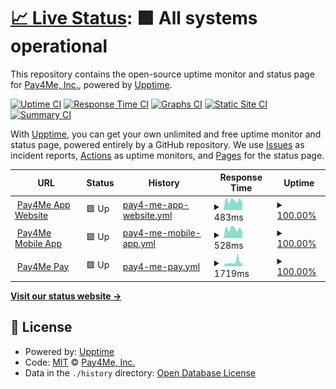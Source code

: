 # [📈 Live Status](https://status.pay4me.app): <!--live status--> **🟩 All systems operational**

This repository contains the open-source uptime monitor and status page for [Pay4Me, Inc.](https://pay4me.app/), powered by [Upptime](https://github.com/upptime/upptime).

[![Uptime CI](https://github.com/pay4me/upptime/workflows/Uptime%20CI/badge.svg)](https://github.com/pay4me/upptime/actions?query=workflow%3A%22Uptime+CI%22)
[![Response Time CI](https://github.com/upptime/pay4me/workflows/Response%20Time%20CI/badge.svg)](https://github.com/pay4me/upptime/actions?query=workflow%3A%22Response+Time+CI%22)
[![Graphs CI](https://github.com/pay4me/upptime/workflows/Graphs%20CI/badge.svg)](https://github.com/pay4me/upptime/actions?query=workflow%3A%22Graphs+CI%22)
[![Static Site CI](https://github.com/pay4me/upptime/workflows/Static%20Site%20CI/badge.svg)](https://github.com/pay4me/upptime/actions?query=workflow%3A%22Static+Site+CI%22)
[![Summary CI](https://github.com/pay4me/upptime/workflows/Summary%20CI/badge.svg)](https://github.com/pay4me/upptime/actions?query=workflow%3A%22Summary+CI%22)

With [Upptime](https://upptime.js.org), you can get your own unlimited and free uptime monitor and status page, powered entirely by a GitHub repository. We use [Issues](https://github.com/pay4me/upptime/issues) as incident reports, [Actions](https://github.com/pay4me/upptime/actions) as uptime monitors, and [Pages](https://status.pay4me.app) for the status page.

<!--start: status pages-->
<!-- This summary is generated by Upptime (https://github.com/upptime/upptime) -->
<!-- Do not edit this manually, your changes will be overwritten -->
<!-- prettier-ignore -->
| URL | Status | History | Response Time | Uptime |
| --- | ------ | ------- | ------------- | ------ |
| <img alt="" src="https://icons.duckduckgo.com/ip3/pay4me.app.ico" height="13"> [Pay4Me App Website](https://pay4me.app) | 🟩 Up | [pay4-me-app-website.yml](https://github.com/pay4me/upptime/commits/HEAD/history/pay4-me-app-website.yml) | <details><summary><img alt="Response time graph" src="./graphs/pay4-me-app-website/response-time-week.png" height="20"> 483ms</summary><br><a href="https://status.pay4me.app/history/pay4-me-app-website"><img alt="Response time 527" src="https://img.shields.io/endpoint?url=https%3A%2F%2Fraw.githubusercontent.com%2Fpay4me%2Fupptime%2FHEAD%2Fapi%2Fpay4-me-app-website%2Fresponse-time.json"></a><br><a href="https://status.pay4me.app/history/pay4-me-app-website"><img alt="24-hour response time 405" src="https://img.shields.io/endpoint?url=https%3A%2F%2Fraw.githubusercontent.com%2Fpay4me%2Fupptime%2FHEAD%2Fapi%2Fpay4-me-app-website%2Fresponse-time-day.json"></a><br><a href="https://status.pay4me.app/history/pay4-me-app-website"><img alt="7-day response time 483" src="https://img.shields.io/endpoint?url=https%3A%2F%2Fraw.githubusercontent.com%2Fpay4me%2Fupptime%2FHEAD%2Fapi%2Fpay4-me-app-website%2Fresponse-time-week.json"></a><br><a href="https://status.pay4me.app/history/pay4-me-app-website"><img alt="30-day response time 504" src="https://img.shields.io/endpoint?url=https%3A%2F%2Fraw.githubusercontent.com%2Fpay4me%2Fupptime%2FHEAD%2Fapi%2Fpay4-me-app-website%2Fresponse-time-month.json"></a><br><a href="https://status.pay4me.app/history/pay4-me-app-website"><img alt="1-year response time 527" src="https://img.shields.io/endpoint?url=https%3A%2F%2Fraw.githubusercontent.com%2Fpay4me%2Fupptime%2FHEAD%2Fapi%2Fpay4-me-app-website%2Fresponse-time-year.json"></a></details> | <details><summary><a href="https://status.pay4me.app/history/pay4-me-app-website">100.00%</a></summary><a href="https://status.pay4me.app/history/pay4-me-app-website"><img alt="All-time uptime 99.93%" src="https://img.shields.io/endpoint?url=https%3A%2F%2Fraw.githubusercontent.com%2Fpay4me%2Fupptime%2FHEAD%2Fapi%2Fpay4-me-app-website%2Fuptime.json"></a><br><a href="https://status.pay4me.app/history/pay4-me-app-website"><img alt="24-hour uptime 100.00%" src="https://img.shields.io/endpoint?url=https%3A%2F%2Fraw.githubusercontent.com%2Fpay4me%2Fupptime%2FHEAD%2Fapi%2Fpay4-me-app-website%2Fuptime-day.json"></a><br><a href="https://status.pay4me.app/history/pay4-me-app-website"><img alt="7-day uptime 100.00%" src="https://img.shields.io/endpoint?url=https%3A%2F%2Fraw.githubusercontent.com%2Fpay4me%2Fupptime%2FHEAD%2Fapi%2Fpay4-me-app-website%2Fuptime-week.json"></a><br><a href="https://status.pay4me.app/history/pay4-me-app-website"><img alt="30-day uptime 99.91%" src="https://img.shields.io/endpoint?url=https%3A%2F%2Fraw.githubusercontent.com%2Fpay4me%2Fupptime%2FHEAD%2Fapi%2Fpay4-me-app-website%2Fuptime-month.json"></a><br><a href="https://status.pay4me.app/history/pay4-me-app-website"><img alt="1-year uptime 99.93%" src="https://img.shields.io/endpoint?url=https%3A%2F%2Fraw.githubusercontent.com%2Fpay4me%2Fupptime%2FHEAD%2Fapi%2Fpay4-me-app-website%2Fuptime-year.json"></a></details>
| <img alt="" src="https://icons.duckduckgo.com/ip3/api.pay4me.app.ico" height="13"> [Pay4Me Mobile App](https://api.pay4me.app) | 🟩 Up | [pay4-me-mobile-app.yml](https://github.com/pay4me/upptime/commits/HEAD/history/pay4-me-mobile-app.yml) | <details><summary><img alt="Response time graph" src="./graphs/pay4-me-mobile-app/response-time-week.png" height="20"> 528ms</summary><br><a href="https://status.pay4me.app/history/pay4-me-mobile-app"><img alt="Response time 562" src="https://img.shields.io/endpoint?url=https%3A%2F%2Fraw.githubusercontent.com%2Fpay4me%2Fupptime%2FHEAD%2Fapi%2Fpay4-me-mobile-app%2Fresponse-time.json"></a><br><a href="https://status.pay4me.app/history/pay4-me-mobile-app"><img alt="24-hour response time 375" src="https://img.shields.io/endpoint?url=https%3A%2F%2Fraw.githubusercontent.com%2Fpay4me%2Fupptime%2FHEAD%2Fapi%2Fpay4-me-mobile-app%2Fresponse-time-day.json"></a><br><a href="https://status.pay4me.app/history/pay4-me-mobile-app"><img alt="7-day response time 528" src="https://img.shields.io/endpoint?url=https%3A%2F%2Fraw.githubusercontent.com%2Fpay4me%2Fupptime%2FHEAD%2Fapi%2Fpay4-me-mobile-app%2Fresponse-time-week.json"></a><br><a href="https://status.pay4me.app/history/pay4-me-mobile-app"><img alt="30-day response time 526" src="https://img.shields.io/endpoint?url=https%3A%2F%2Fraw.githubusercontent.com%2Fpay4me%2Fupptime%2FHEAD%2Fapi%2Fpay4-me-mobile-app%2Fresponse-time-month.json"></a><br><a href="https://status.pay4me.app/history/pay4-me-mobile-app"><img alt="1-year response time 562" src="https://img.shields.io/endpoint?url=https%3A%2F%2Fraw.githubusercontent.com%2Fpay4me%2Fupptime%2FHEAD%2Fapi%2Fpay4-me-mobile-app%2Fresponse-time-year.json"></a></details> | <details><summary><a href="https://status.pay4me.app/history/pay4-me-mobile-app">100.00%</a></summary><a href="https://status.pay4me.app/history/pay4-me-mobile-app"><img alt="All-time uptime 100.00%" src="https://img.shields.io/endpoint?url=https%3A%2F%2Fraw.githubusercontent.com%2Fpay4me%2Fupptime%2FHEAD%2Fapi%2Fpay4-me-mobile-app%2Fuptime.json"></a><br><a href="https://status.pay4me.app/history/pay4-me-mobile-app"><img alt="24-hour uptime 100.00%" src="https://img.shields.io/endpoint?url=https%3A%2F%2Fraw.githubusercontent.com%2Fpay4me%2Fupptime%2FHEAD%2Fapi%2Fpay4-me-mobile-app%2Fuptime-day.json"></a><br><a href="https://status.pay4me.app/history/pay4-me-mobile-app"><img alt="7-day uptime 100.00%" src="https://img.shields.io/endpoint?url=https%3A%2F%2Fraw.githubusercontent.com%2Fpay4me%2Fupptime%2FHEAD%2Fapi%2Fpay4-me-mobile-app%2Fuptime-week.json"></a><br><a href="https://status.pay4me.app/history/pay4-me-mobile-app"><img alt="30-day uptime 100.00%" src="https://img.shields.io/endpoint?url=https%3A%2F%2Fraw.githubusercontent.com%2Fpay4me%2Fupptime%2FHEAD%2Fapi%2Fpay4-me-mobile-app%2Fuptime-month.json"></a><br><a href="https://status.pay4me.app/history/pay4-me-mobile-app"><img alt="1-year uptime 100.00%" src="https://img.shields.io/endpoint?url=https%3A%2F%2Fraw.githubusercontent.com%2Fpay4me%2Fupptime%2FHEAD%2Fapi%2Fpay4-me-mobile-app%2Fuptime-year.json"></a></details>
| <img alt="" src="https://icons.duckduckgo.com/ip3/pay.pay4me.app.ico" height="13"> [Pay4Me Pay](https://pay.pay4me.app) | 🟩 Up | [pay4-me-pay.yml](https://github.com/pay4me/upptime/commits/HEAD/history/pay4-me-pay.yml) | <details><summary><img alt="Response time graph" src="./graphs/pay4-me-pay/response-time-week.png" height="20"> 1719ms</summary><br><a href="https://status.pay4me.app/history/pay4-me-pay"><img alt="Response time 1195" src="https://img.shields.io/endpoint?url=https%3A%2F%2Fraw.githubusercontent.com%2Fpay4me%2Fupptime%2FHEAD%2Fapi%2Fpay4-me-pay%2Fresponse-time.json"></a><br><a href="https://status.pay4me.app/history/pay4-me-pay"><img alt="24-hour response time 1212" src="https://img.shields.io/endpoint?url=https%3A%2F%2Fraw.githubusercontent.com%2Fpay4me%2Fupptime%2FHEAD%2Fapi%2Fpay4-me-pay%2Fresponse-time-day.json"></a><br><a href="https://status.pay4me.app/history/pay4-me-pay"><img alt="7-day response time 1719" src="https://img.shields.io/endpoint?url=https%3A%2F%2Fraw.githubusercontent.com%2Fpay4me%2Fupptime%2FHEAD%2Fapi%2Fpay4-me-pay%2Fresponse-time-week.json"></a><br><a href="https://status.pay4me.app/history/pay4-me-pay"><img alt="30-day response time 1315" src="https://img.shields.io/endpoint?url=https%3A%2F%2Fraw.githubusercontent.com%2Fpay4me%2Fupptime%2FHEAD%2Fapi%2Fpay4-me-pay%2Fresponse-time-month.json"></a><br><a href="https://status.pay4me.app/history/pay4-me-pay"><img alt="1-year response time 1195" src="https://img.shields.io/endpoint?url=https%3A%2F%2Fraw.githubusercontent.com%2Fpay4me%2Fupptime%2FHEAD%2Fapi%2Fpay4-me-pay%2Fresponse-time-year.json"></a></details> | <details><summary><a href="https://status.pay4me.app/history/pay4-me-pay">100.00%</a></summary><a href="https://status.pay4me.app/history/pay4-me-pay"><img alt="All-time uptime 99.91%" src="https://img.shields.io/endpoint?url=https%3A%2F%2Fraw.githubusercontent.com%2Fpay4me%2Fupptime%2FHEAD%2Fapi%2Fpay4-me-pay%2Fuptime.json"></a><br><a href="https://status.pay4me.app/history/pay4-me-pay"><img alt="24-hour uptime 100.00%" src="https://img.shields.io/endpoint?url=https%3A%2F%2Fraw.githubusercontent.com%2Fpay4me%2Fupptime%2FHEAD%2Fapi%2Fpay4-me-pay%2Fuptime-day.json"></a><br><a href="https://status.pay4me.app/history/pay4-me-pay"><img alt="7-day uptime 100.00%" src="https://img.shields.io/endpoint?url=https%3A%2F%2Fraw.githubusercontent.com%2Fpay4me%2Fupptime%2FHEAD%2Fapi%2Fpay4-me-pay%2Fuptime-week.json"></a><br><a href="https://status.pay4me.app/history/pay4-me-pay"><img alt="30-day uptime 99.69%" src="https://img.shields.io/endpoint?url=https%3A%2F%2Fraw.githubusercontent.com%2Fpay4me%2Fupptime%2FHEAD%2Fapi%2Fpay4-me-pay%2Fuptime-month.json"></a><br><a href="https://status.pay4me.app/history/pay4-me-pay"><img alt="1-year uptime 99.91%" src="https://img.shields.io/endpoint?url=https%3A%2F%2Fraw.githubusercontent.com%2Fpay4me%2Fupptime%2FHEAD%2Fapi%2Fpay4-me-pay%2Fuptime-year.json"></a></details>

<!--end: status pages-->

[**Visit our status website →**](https://status.pay4me.app)

## 📄 License

- Powered by: [Upptime](https://github.com/upptime/upptime)
- Code: [MIT](./LICENSE) © [Pay4Me, Inc.](https://pay4me.app/)
- Data in the `./history` directory: [Open Database License](https://opendatacommons.org/licenses/odbl/1-0/)
